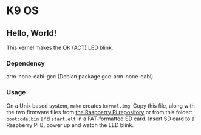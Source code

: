 # K9 OS

## Hello, World! 
This kernel makes the OK (ACT) LED blink.

### Dependency
arm-none-eabi-gcc (Debian package gcc-arm-none-eabi)

### Usage
On a Unix based system, `make` creates `kernel.img`. Copy this file, along with the two firmware files from [the Raspberry Pi repository](https://github.com/raspberrypi/firmware) or from this folder: `bootcode.bin` and `start.elf` in a FAT-formatted SD card. Insert SD card to a Raspberry Pi B, power up and watch the LED blink.
